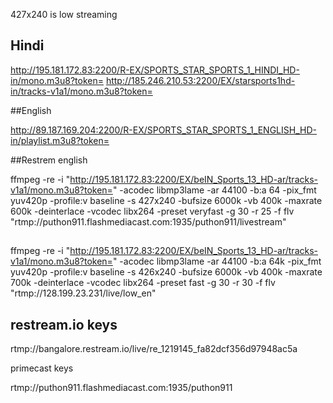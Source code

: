 427x240 is low streaming

## Hindi 

http://195.181.172.83:2200/R-EX/SPORTS_STAR_SPORTS_1_HINDI_HD-in/mono.m3u8?token=
http://185.246.210.53:2200/EX/starsports1hd-in/tracks-v1a1/mono.m3u8?token=

##English

http://89.187.169.204:2200/R-EX/SPORTS_STAR_SPORTS_1_ENGLISH_HD-in/playlist.m3u8?token=

##Restrem
english 

ffmpeg -re -i "http://195.181.172.83:2200/EX/beIN_Sports_13_HD-ar/tracks-v1a1/mono.m3u8?token=" -acodec libmp3lame -ar 44100 -b:a 64 -pix_fmt yuv420p -profile:v baseline -s 427x240 -bufsize 6000k -vb 400k -maxrate 600k -deinterlace -vcodec libx264 -preset veryfast -g 30 -r 25 -f flv "rtmp://puthon911.flashmediacast.com:1935/puthon911/livestream"


## 



ffmpeg -re -i "http://195.181.172.83:2200/EX/beIN_Sports_13_HD-ar/tracks-v1a1/mono.m3u8?token=" -acodec libmp3lame -ar 44100 -b:a 64k -pix_fmt yuv420p -profile:v baseline -s 426x240 -bufsize 6000k -vb 400k -maxrate 700k -deinterlace -vcodec libx264 -preset fast -g 30 -r 30 -f flv "rtmp://128.199.23.231/live/low_en"


## restream.io keys

rtmp://bangalore.restream.io/live/re_1219145_fa82dcf356d97948ac5a

primecast keys

rtmp://puthon911.flashmediacast.com:1935/puthon911







